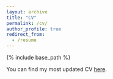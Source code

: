 ```yaml
---
layout: archive
title: "CV"
permalink: /cv/
author_profile: true
redirect_from:
  - /resume
---
```


{% include base_path %}

You can find my most updated CV [here](http://BaichenTan.github.io/files/Baichen_Tan_CV.pdf).
